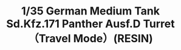 ---
title: "1/35 German Medium Tank Sd.Kfz.171 Panther Ausf.D Turret（Travel Mode）(RESIN)
"
price: TBA
desc: ""
img_path: "/assets/img/MM SPS-059.jpg"
brand: AK
available: false
special_offer: false
new: false
soon: false
cat: "Plasticne-Makete"
subcat: "PM-MENG"
subsubcat: ""
sifra: "MM SPS-059"
---